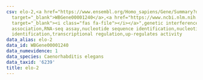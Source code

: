 ```yaml
---
csv: elo-2,<a href="https://www.ensembl.org/Homo_sapiens/Gene/Summary?db=core;g=WBGene00001240"
  target="_blank">WBGene00001240</a>,<a href="https://www.ncbi.nlm.nih.gov/pubmed/27496166"
  target="_blank"><i class="fas fa-file"></i></a>",genetic interference,functional
  association,RNA-seq assay,nucleotide sequence identification,nucleotide sequence
  identification,transcriptional regulation,up-regulates activity
data_alias: elo-2
data_id: WBGene00001240
data_numevidence: 1
data_species: Caenorhabditis elegans
data_taxid: '6239'
title: elo-2
---
```


